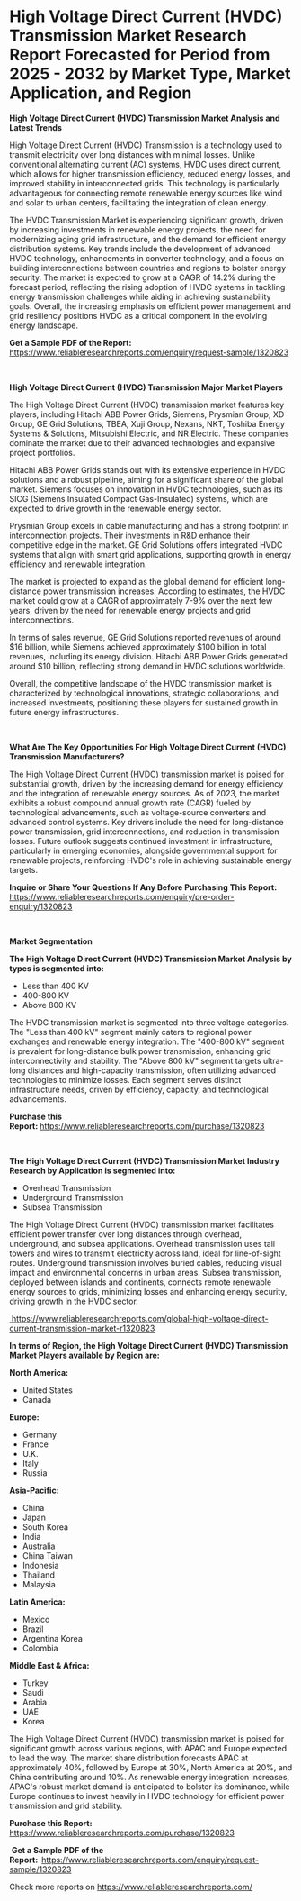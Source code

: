 <p><h1>High Voltage Direct Current (HVDC) Transmission Market Research Report Forecasted for Period from 2025 -  2032 by Market Type, Market Application, and Region</h1></p><p><strong>High Voltage Direct Current (HVDC) Transmission Market Analysis and Latest Trends</strong></p>
<p><p>High Voltage Direct Current (HVDC) Transmission is a technology used to transmit electricity over long distances with minimal losses. Unlike conventional alternating current (AC) systems, HVDC uses direct current, which allows for higher transmission efficiency, reduced energy losses, and improved stability in interconnected grids. This technology is particularly advantageous for connecting remote renewable energy sources like wind and solar to urban centers, facilitating the integration of clean energy.</p><p>The HVDC Transmission Market is experiencing significant growth, driven by increasing investments in renewable energy projects, the need for modernizing aging grid infrastructure, and the demand for efficient energy distribution systems. Key trends include the development of advanced HVDC technology, enhancements in converter technology, and a focus on building interconnections between countries and regions to bolster energy security. The market is expected to grow at a CAGR of 14.2% during the forecast period, reflecting the rising adoption of HVDC systems in tackling energy transmission challenges while aiding in achieving sustainability goals. Overall, the increasing emphasis on efficient power management and grid resiliency positions HVDC as a critical component in the evolving energy landscape.</p></p>
<p><strong>Get a Sample PDF of the Report:&nbsp;</strong> <a href="https://www.reliableresearchreports.com/enquiry/request-sample/1320823?utm_campaign=2141&utm_medium=2&utm_source=Github&utm_content=ia&utm_term=14022025&utm_id=high-voltage-direct-current-hvdc-transmission">https://www.reliableresearchreports.com/enquiry/request-sample/1320823</a></p>
<p>&nbsp;</p>
<p><strong>High Voltage Direct Current (HVDC) Transmission Major Market Players</strong></p>
<p><p>The High Voltage Direct Current (HVDC) transmission market features key players, including Hitachi ABB Power Grids, Siemens, Prysmian Group, XD Group, GE Grid Solutions, TBEA, Xuji Group, Nexans, NKT, Toshiba Energy Systems & Solutions, Mitsubishi Electric, and NR Electric. These companies dominate the market due to their advanced technologies and expansive project portfolios.</p><p>Hitachi ABB Power Grids stands out with its extensive experience in HVDC solutions and a robust pipeline, aiming for a significant share of the global market. Siemens focuses on innovation in HVDC technologies, such as its SICG (Siemens Insulated Compact Gas-Insulated) systems, which are expected to drive growth in the renewable energy sector.</p><p>Prysmian Group excels in cable manufacturing and has a strong footprint in interconnection projects. Their investments in R&D enhance their competitive edge in the market. GE Grid Solutions offers integrated HVDC systems that align with smart grid applications, supporting growth in energy efficiency and renewable integration.</p><p>The market is projected to expand as the global demand for efficient long-distance power transmission increases. According to estimates, the HVDC market could grow at a CAGR of approximately 7-9% over the next few years, driven by the need for renewable energy projects and grid interconnections.</p><p>In terms of sales revenue, GE Grid Solutions reported revenues of around $16 billion, while Siemens achieved approximately $100 billion in total revenues, including its energy division. Hitachi ABB Power Grids generated around $10 billion, reflecting strong demand in HVDC solutions worldwide.</p><p>Overall, the competitive landscape of the HVDC transmission market is characterized by technological innovations, strategic collaborations, and increased investments, positioning these players for sustained growth in future energy infrastructures.</p></p>
<p>&nbsp;</p>
<p><strong>What Are The Key Opportunities For High Voltage Direct Current (HVDC) Transmission Manufacturers?</strong></p>
<p><p>The High Voltage Direct Current (HVDC) transmission market is poised for substantial growth, driven by the increasing demand for energy efficiency and the integration of renewable energy sources. As of 2023, the market exhibits a robust compound annual growth rate (CAGR) fueled by technological advancements, such as voltage-source converters and advanced control systems. Key drivers include the need for long-distance power transmission, grid interconnections, and reduction in transmission losses. Future outlook suggests continued investment in infrastructure, particularly in emerging economies, alongside governmental support for renewable projects, reinforcing HVDC's role in achieving sustainable energy targets.</p></p>
<p><strong>Inquire or Share Your Questions If Any Before Purchasing This Report:</strong> <a href="https://www.reliableresearchreports.com/enquiry/pre-order-enquiry/1320823?utm_campaign=2141&utm_medium=2&utm_source=Github&utm_content=ia&utm_term=14022025&utm_id=high-voltage-direct-current-hvdc-transmission">https://www.reliableresearchreports.com/enquiry/pre-order-enquiry/1320823</a></p>
<p>&nbsp;</p>
<p><strong>Market Segmentation</strong></p>
<p><strong>The High Voltage Direct Current (HVDC) Transmission Market Analysis by types is segmented into:</strong></p>
<p><ul><li>Less than 400 KV</li><li>400-800 KV</li><li>Above 800 KV</li></ul></p>
<p><p>The HVDC transmission market is segmented into three voltage categories. The "Less than 400 kV" segment mainly caters to regional power exchanges and renewable energy integration. The "400-800 kV" segment is prevalent for long-distance bulk power transmission, enhancing grid interconnectivity and stability. The "Above 800 kV" segment targets ultra-long distances and high-capacity transmission, often utilizing advanced technologies to minimize losses. Each segment serves distinct infrastructure needs, driven by efficiency, capacity, and technological advancements.</p></p>
<p><strong>Purchase this Report:&nbsp;</strong><a href="https://www.reliableresearchreports.com/purchase/1320823?utm_campaign=2141&utm_medium=2&utm_source=Github&utm_content=ia&utm_term=14022025&utm_id=high-voltage-direct-current-hvdc-transmission">https://www.reliableresearchreports.com/purchase/1320823</a></p>
<p>&nbsp;</p>
<p><strong>The High Voltage Direct Current (HVDC) Transmission Market Industry Research by Application is segmented into:</strong></p>
<p><ul><li>Overhead Transmission</li><li>Underground Transmission</li><li>Subsea Transmission</li></ul></p>
<p><p>The High Voltage Direct Current (HVDC) transmission market facilitates efficient power transfer over long distances through overhead, underground, and subsea applications. Overhead transmission uses tall towers and wires to transmit electricity across land, ideal for line-of-sight routes. Underground transmission involves buried cables, reducing visual impact and environmental concerns in urban areas. Subsea transmission, deployed between islands and continents, connects remote renewable energy sources to grids, minimizing losses and enhancing energy security, driving growth in the HVDC sector.</p></p>
<p><a href="https://www.reliableresearchreports.com/global-high-voltage-direct-current-transmission-market-r1320823?utm_campaign=2141&utm_medium=2&utm_source=Github&utm_content=ia&utm_term=14022025&utm_id=high-voltage-direct-current-hvdc-transmission">&nbsp;https://www.reliableresearchreports.com/global-high-voltage-direct-current-transmission-market-r1320823</a></p>
<p><strong>In terms of Region, the High Voltage Direct Current (HVDC) Transmission Market Players available by Region are:</strong></p>
<p>
    <p> <strong> North America: </strong>
        <ul>
            <li>United States</li>
            <li>Canada</li>
        </ul>
        </p> 
    <p> <strong> Europe: </strong>
        <ul>
            <li>Germany</li>
            <li>France</li>
            <li>U.K.</li>
            <li>Italy</li>
            <li>Russia</li>
        </ul>
        </p> 
    <p> <strong> Asia-Pacific: </strong>
        <ul>
            <li>China</li>
            <li>Japan</li>
            <li>South Korea</li>
            <li>India</li>
            <li>Australia</li>
            <li>China Taiwan</li>
            <li>Indonesia</li>
            <li>Thailand</li>
            <li>Malaysia</li>
        </ul>
        </p> 
    <p> <strong> Latin America: </strong>
        <ul>
            <li>Mexico</li>
            <li>Brazil</li>
            <li>Argentina Korea</li>
            <li>Colombia</li>
        </ul>
        </p> 
    <p> <strong> Middle East & Africa: </strong>
        <ul>
            <li>Turkey</li>
            <li>Saudi</li>
            <li>Arabia</li>
            <li>UAE</li>
            <li>Korea</li>
        </ul>
    </p>
    </p>
<p><p>The High Voltage Direct Current (HVDC) transmission market is poised for significant growth across various regions, with APAC and Europe expected to lead the way. The market share distribution forecasts APAC at approximately 40%, followed by Europe at 30%, North America at 20%, and China contributing around 10%. As renewable energy integration increases, APAC's robust market demand is anticipated to bolster its dominance, while Europe continues to invest heavily in HVDC technology for efficient power transmission and grid stability.</p></p>
<p><strong>Purchase this Report: </strong><a href="https://www.reliableresearchreports.com/purchase/1320823?utm_campaign=2141&utm_medium=2&utm_source=Github&utm_content=ia&utm_term=14022025&utm_id=high-voltage-direct-current-hvdc-transmission">https://www.reliableresearchreports.com/purchase/1320823</a></p>
<p>&nbsp;<strong>Get a Sample PDF of the Report:&nbsp;&nbsp;</strong><a href="https://www.reliableresearchreports.com/enquiry/request-sample/1320823?utm_campaign=2141&utm_medium=2&utm_source=Github&utm_content=ia&utm_term=14022025&utm_id=high-voltage-direct-current-hvdc-transmission">https://www.reliableresearchreports.com/enquiry/request-sample/1320823</a></p>
<p><strong></strong></p>
<p>Check more reports on <a href="https://www.reliableresearchreports.com/?utm_campaign=2141&utm_medium=2&utm_source=Github&utm_content=ia&utm_term=14022025&utm_id=high-voltage-direct-current-hvdc-transmission">https://www.reliableresearchreports.com/</a></p>